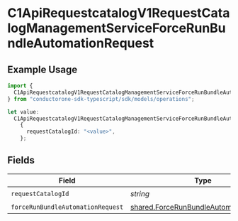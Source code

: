 # C1ApiRequestcatalogV1RequestCatalogManagementServiceForceRunBundleAutomationRequest

## Example Usage

```typescript
import {
  C1ApiRequestcatalogV1RequestCatalogManagementServiceForceRunBundleAutomationRequest,
} from "conductorone-sdk-typescript/sdk/models/operations";

let value:
  C1ApiRequestcatalogV1RequestCatalogManagementServiceForceRunBundleAutomationRequest =
    {
      requestCatalogId: "<value>",
    };
```

## Fields

| Field                                                                                                   | Type                                                                                                    | Required                                                                                                | Description                                                                                             |
| ------------------------------------------------------------------------------------------------------- | ------------------------------------------------------------------------------------------------------- | ------------------------------------------------------------------------------------------------------- | ------------------------------------------------------------------------------------------------------- |
| `requestCatalogId`                                                                                      | *string*                                                                                                | :heavy_check_mark:                                                                                      | N/A                                                                                                     |
| `forceRunBundleAutomationRequest`                                                                       | [shared.ForceRunBundleAutomationRequest](../../../sdk/models/shared/forcerunbundleautomationrequest.md) | :heavy_minus_sign:                                                                                      | N/A                                                                                                     |
